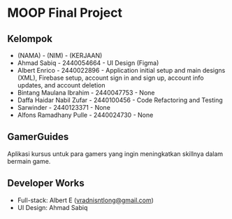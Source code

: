 # MOOP Final Project

## Kelompok
- (NAMA) - (NIM) - (KERJAAN)
- Ahmad Sabiq - 2440054664 - UI Design (Figma)
- Albert Enrico - 2440022896 - Application initial setup and main designs (XML), Firebase setup, account sign in and sign up, account info updates, and account deletion
- Bintang Maulana Ibrahim - 2440047753 - None
- Daffa Haidar Nabil Zufar - 2440100456 - Code Refactoring and Testing
- Sarwinder - 2440123371 - None
- Alfons Ramadhany Pulle - 2440024730 - None

## GamerGuides
Aplikasi kursus untuk para gamers yang ingin meningkatkan skillnya dalam bermain game.

## Developer Works
- Full-stack: Albert E (vradnisntlong@gmail.com)
- UI Design: Ahmad Sabiq
